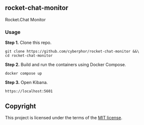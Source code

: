 ## rocket-chat-monitor
Rocket.Chat Monitor

### Usage
**Step 1.** Clone this repo.
```
git clone https://github.com/cyberphor/rocket-chat-monitor &&\
cd rocket-chat-monitor
```

**Step 2.** Build and run the containers using Docker Compose.
```
docker compose up 
```

**Step 3.** Open Kibana.
```
https://localhost:5601
```

## Copyright
This project is licensed under the terms of the [MIT license](/LICENSE).